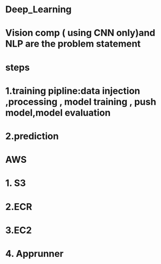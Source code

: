 # Deep_Learning

# Vision comp ( using CNN  only)and NLP are the problem statement 

# steps
# 1.training pipline:data injection ,processing , model training , push model,model evaluation

# 2.prediction 

# AWS
# 1. S3
# 2.ECR
# 3.EC2
# 4. Apprunner

